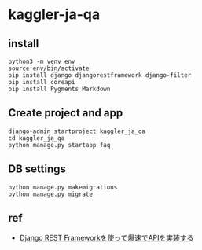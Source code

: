 # kaggler-ja-qa

## install

```
python3 -m venv env
source env/bin/activate
pip install django djangorestframework django-filter
pip install coreapi
pip install Pygments Markdown
```

## Create project and app

```
django-admin startproject kaggler_ja_qa
cd kaggler_ja_qa
python manage.py startapp faq
```

## DB settings

```
python manage.py makemigrations
python manage.py migrate
```

## ref
- [Django REST Frameworkを使って爆速でAPIを実装する](https://qiita.com/kimihiro_n/items/86e0a9e619720e57ecd8)
